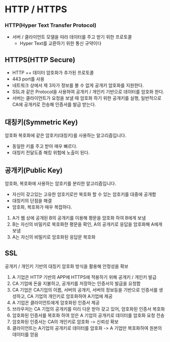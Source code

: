 # HTTP / HTTPS 



### HTTP(Hyper Text Transfer Protocol)

  * 서버 / 클라이언트 모델을 따라 데이터를 주고 받기 위한 프로토콜
    * Hyper Text를 교환하기 위한 통신 규약이다


## HTTPS(HTTP Secure)

  * HTTP ++ 데이터 암호화가 추가된 프로토콜
  * 443 port를 사용
  * 네트워크 상에서 제 3자가 정보를 볼 수 없게 공개키 암호화를 지원한다.
  * SSL과 같은 Protocol을 사용하여 공개키 / 개인키 기반으로 데이터를 암호화 한다.
  * 서버는 클라이언트가 요청을 보낼 때 암호화 하기 위한 공개키를 실행, 일반적으로 CA에 공개키로 전송해 인증서를 발급 받는다.

## 대칭키(Symmetric Key)

암호화 복호화에 같은 암호키(대칭키)를 사용하는 알고리즘입니다.

  * 동일한 키를 주고 받아 매우 빠르다.
  * 대칭키 전달도중 해킹 위험에 노출이 된다.

## 공개키(Public Key)

암호화, 복호화에 사용하는 암호키를 분리한 알고리즘입니다.

  * 자신이 갖고있는 고유한 암호키로만 복호화 할 수 있는 암호키를 대중에 공개함
  * 대칭키의 단점을 해결
  * 암호화, 복호화가 매우 복잡하다.  
  
  1) A가 웹 상에 공개된 B의 공개키를 이용해 평문을 암호화 하여 B에게 보냄
  2) B는 자신의 비밀키로 복호화한 평문을 확인, A의 공개키로 응답을 암호화해 A에게 보냄
  3) A는 자신의 비밀키로 암호화된 응답문 복호화




## SSL

공개키 / 개인키 기반의 대칭키 암호화 방식을 활용해 안정성을 확보

1. A 기업은 HTTP 기반의 APP에 HTTPS에 적용하기 위해 공개키 / 개인키 발급
2. CA 기업에 돈을 지불하고, 공개키를 저장하는 인증서의 발급을 요청함
3. CA 기업은 CA기업의 이름, 서버의 공개키, 서버의 정보등을 기반으로 인증서를 생성하고, CA 기업의 개인키로 암호화하여 A기업에 제공
4. A 기업은 클라이언트에게 암호화된 인증서 제공
5. 브라우저는 CA 기업의 공개키를 미리 다운 받아 갖고 있어, 암호화된 인증서 복호화
6. 암호화된 인증서를 복호화 하여 얻은 A 기업의 공개키로 데이터를 암호화 요청 전송
7. 암호화된 인증서는 CA의 개인키로 암호화 -> 신뢰성 확보
8. 클라이언트는 A기업의 공개키로 데이터를 암호화 -> A 기업만 복호화하여 원본의 데이터를 얻음
